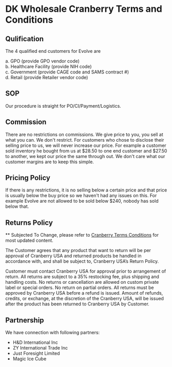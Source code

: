 # DK Wholesale Cranberry Terms and Conditions

## Qulification

The 4 qualified end customers for Evolve are

  a. GPO (provide GPO vendor code)  
  b. Healthcare Facility (provide NIH code)  
  c. Government (provide CAGE code and SAMS contract #)  
  d. Retail (provide Retailer vendor code)  

## SOP

Our procedure is straight for PO/CI/Payment/Logistics. 

## Commission

There are no restrictions on commissions. We give price to you, 
you sell at what you can. We don't restrict. For customers who 
chose to disclose their selling price to us, we will never 
increase our price. For example a customer sold inventory he 
bought from us at $28.50 to one end customer and $27.50 to another, 
we kept our price the same through out. We don't care what our 
customer margins are to keep this simple.

## Pricing Policy

If there is any restrictions, it is no selling below a certain 
price and that price is usually below the buy price so we haven't 
had any issues on this. For example Evolve are not allowed to be 
sold below $240, nobody has sold below that.

## Returns Policy 

** Subjected To Change, please refer to [Cranberry Terms 
Conditions](https://www.cranberryusa.com/terms-conditions) for 
most updated content.

The Customer agrees that any product that want to return will be 
per approval of Cranberry USA and returned products be handled in 
accordance with, and shall be subject to, Cranberry USA’s Return 
Policy. 

Customer must contact Cranberry USA for approval prior to arrangement 
of return. All returns are subject to a 35% restocking fee, plus 
shipping and handling costs. No returns or cancellation are allowed 
on custom private label or special orders. No return on partial orders. 
All returns must be approved by Cranberry USA before a refund is issued. 
Amount of refunds, credits, or exchange, at the discretion of the 
Cranberry USA, will be issued after the product has been returned to 
Cranberry USA by Customer. 

## Partnership

We have connection with following partners:
- H&D International Inc
- ZY International Trade Inc
- Just Foresight Limited
- Magic Ice Cube

